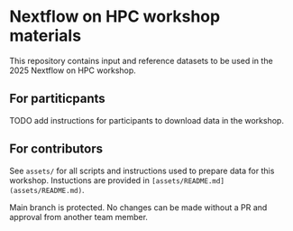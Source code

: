 # Nextflow on HPC workshop materials 

This repository contains input and reference datasets to be used in the 2025 Nextflow on HPC workshop. 

## For partiticpants 

TODO add instructions for participants to download data in the workshop.

## For contributors 

See `assets/` for all scripts and instructions used to prepare data for this workshop. Instuctions are provided in `[assets/README.md](assets/README.md)`. 

Main branch is protected. No changes can be made without a PR and approval from another team member. 